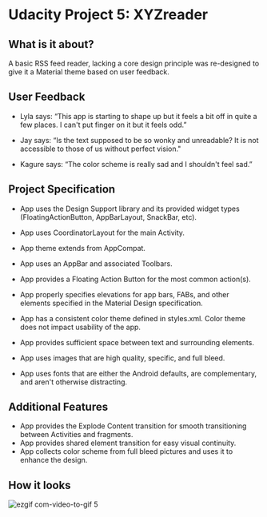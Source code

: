 # Udacity Project 5: XYZreader
## What is it about?
A basic RSS feed reader, lacking a core design principle was re-designed to give it a Material theme based on user feedback.
## User Feedback

- Lyla says:
“This app is starting to shape up but it feels a bit off in quite a few places. I can't put finger on it but it feels odd.”

- Jay says:
“Is the text supposed to be so wonky and unreadable? It is not accessible to those of us without perfect vision."

- Kagure says:
“The color scheme is really sad and I shouldn't feel sad.”

## Project Specification 
- App uses the Design Support library and its provided widget types (FloatingActionButton, AppBarLayout, SnackBar, etc).

- App uses CoordinatorLayout for the main Activity.

- App theme extends from AppCompat.

- App uses an AppBar and associated Toolbars.

- App provides a Floating Action Button for the most common action(s).

- App properly specifies elevations for app bars, FABs, and other elements specified in the Material Design specification.

- App has a consistent color theme defined in styles.xml. Color theme does not impact usability of the app.

- App provides sufficient space between text and surrounding elements.

- App uses images that are high quality, specific, and full bleed.

- App uses fonts that are either the Android defaults, are complementary, and aren't otherwise distracting.

## Additional Features
- App provides the Explode Content transition for smooth transitioning between Activities and fragments.
- App provides shared element transition for easy visual continuity. 
- App collects color scheme from full bleed pictures and uses it to enhance the design.

## How it looks
![ezgif com-video-to-gif 5](https://cloud.githubusercontent.com/assets/13608668/21292008/4ce46942-c51b-11e6-9b11-e572e3f61dd0.gif)
